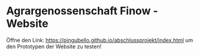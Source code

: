 # Agrargenossenschaft Finow - Website

Öffne den Link: https://pingubello.github.io/abschlussprojekt/index.html um den Prototypen der Website zu testen!

